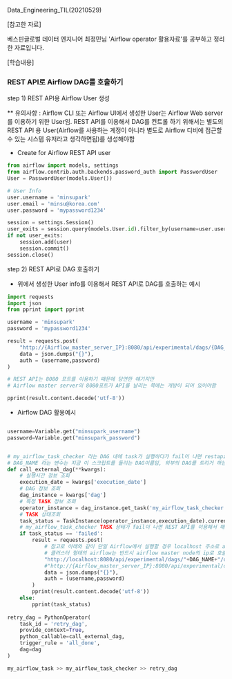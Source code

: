 Data_Engineering_TIL(20210529)

[참고한 자료]

베스핀글로벌 데이터 엔지니어 최정민님 'Airflow operator 활용자료'를 공부하고 정리한 자료입니다.


[학습내용]

### REST API로 Airflow DAG를 호출하기

step 1) REST API용 Airflow User 생성

** 유의사항 : Airflow CLI 또는 Airflow UI에서 생성한 User는 Airflow Web server를 이용하기 위한 User임. REST API를 이용해서 DAG를 컨트롤 하기 위해서는 별도의 REST API 용 User(Airflow를 사용하는 계정이 아니라 별도로 Airflow 디비에 접근할 수 있는 시스템 유저라고 생각하면됨)를 생성해야함

- Create for Airflow REST API user


```python
from airflow import models, settings
from airflow.contrib.auth.backends.password_auth import PasswordUser
User = PasswordUser(models.User())

# User Info
user.username = 'minsupark'
user.email = 'minsu@korea.com'
user.password = 'mypassword1234'

session = settings.Session()
user_exits = session.query(models.User.id).filter_by(username=user.username).scalar() is not None
if not user_exits:
    session.add(user)
    session.commit()
session.close()
```

step 2) REST API로 DAG 호출하기

- 위에서 생성한 User info를 이용해서 REST API로 DAG를 호출하는 예시


```python
import requests
import json
from pprint import pprint

username = 'minsupark'
password = 'mypassword1234'

result = requests.post(
    "http://{Airflow_master_server_IP}:8080/api/experimental/dags/{DAG_NAME}/dag_runs",
    data = json.dumps("{}"),
    auth = (username,password)
)

# REST API는 8080 포트를 이용하기 때문에 당연한 얘기지만 
# Airflow master server의 8080포트가 API를 날리는 쪽에는 개방이 되어 있어야함

pprint(result.content.decode('utf-8'))
```

- Airflow DAG 활용예시

```python

username=Variable.get("minsupark_username")
password=Variable.get("minsupark_password")


# my_airflow_task_checker 라는 DAG 내에 task가 실행하다가 fail이 나면 restapi로 이 DAG를 재실행하는 함수
# DAG_NAME 라는 변수는 지금 이 스크립트를 돌리는 DAG이름임, 외부의 DAG를 트리거 하는것도 가능
def call_external_dag(**kwargs):
    # 실행시간 정보 조회
    execution_date = kwargs['execution_date']
    # DAG 정보 조회
    dag_instance = kwargs['dag']
    # 특정 TASK 정보 조회
    operator_instance = dag_instance.get_task('my_airflow_task_checker')
    # TASK 상태조회
    task_status = TaskInstance(operator_instance,execution_date).current_state()
    # my_airflow_task_checker TASK 상태가 fail이 나면 REST API를 이용해서 해당 DAG를 다시 RUNNING 시킴
    if task_status == 'failed':
        result = requests.post(
            # 참고로 아래와 같이 단일 Airflow에서 실행할 경우 localhost 주소로 api를 날릴 수 있지만,
            # 클러스터 형태의 airflow는 반드시 airflow master node의 ip로 호출해야 한다.
            "http://localhost:8080/api/experimental/dags/"+DAG_NAME+"/dag_runs",
            #"http://{Airflow_master_server_IP}:8080/api/experimental/dags/"+DAG_NAME+"/dag_runs",
            data = json.dumps("{}"),
            auth = (username,password)
        )
        pprint(result.content.decode('utf-8'))
    else:
        pprint(task_status)
        
retry_dag = PythonOperator(
    task_id = 'retry_dag',
    provide_context=True,
    python_callable=call_external_dag,
    trigger_rule = 'all_done',
    dag=dag
)

my_airflow_task >> my_airflow_task_checker >> retry_dag
```